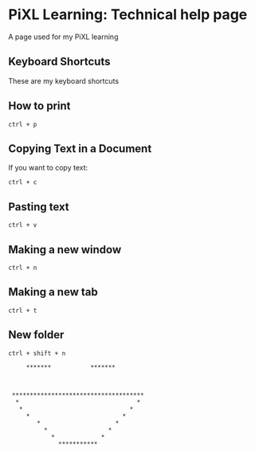 # PiXL Learning: Technical help page

A page used for my PiXL learning

## Keyboard Shortcuts

These are my keyboard shortcuts

## How to print
```
ctrl + p
```
## Copying Text in a Document

If you want to copy text:

```
ctrl + c
```
## Pasting text
```
ctrl + v
```

## Making a new window
```
ctrl + n
```
## Making a new tab
```
ctrl + t
```
## New folder
```
ctrl + shift + n
```
         *******           *******

             
            
     *************************************
      *                                 *
       *                              *
         *                          *
            *                     *
              *                 *
                *             *
                  ***********
          